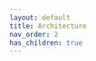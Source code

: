 ```yaml
---
layout: default
title: Architecture
nav_order: 2
has_children: true
---
```


<!--
Copyright Amazon.com, Inc. or its affiliates. All Rights Reserved.
SPDX-License-Identifier: MIT-0
-->

